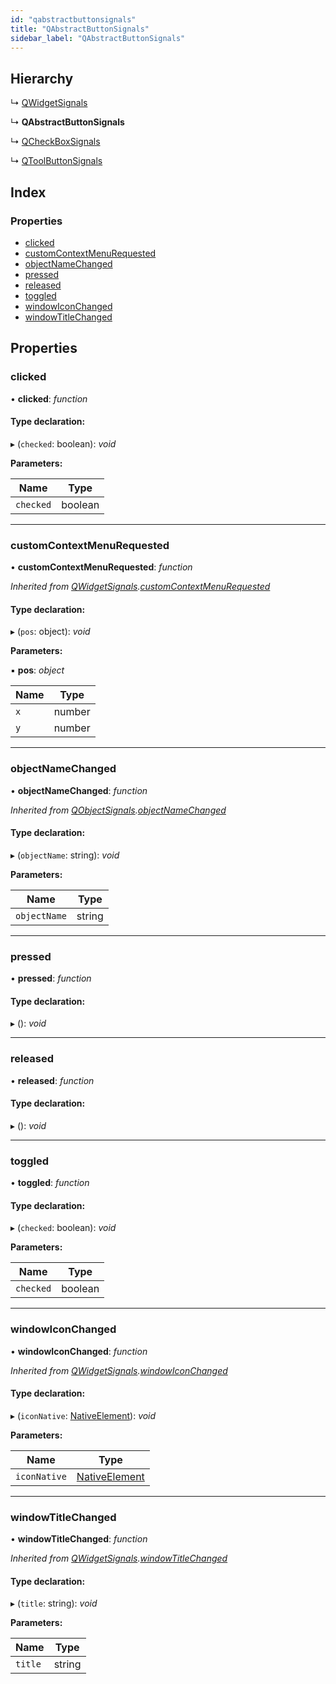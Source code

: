 ```yaml
---
id: "qabstractbuttonsignals"
title: "QAbstractButtonSignals"
sidebar_label: "QAbstractButtonSignals"
---
```


## Hierarchy

  ↳ [QWidgetSignals](qwidgetsignals.md)

  ↳ **QAbstractButtonSignals**

  ↳ [QCheckBoxSignals](qcheckboxsignals.md)

  ↳ [QToolButtonSignals](qtoolbuttonsignals.md)

## Index

### Properties

* [clicked](qabstractbuttonsignals.md#clicked)
* [customContextMenuRequested](qabstractbuttonsignals.md#customcontextmenurequested)
* [objectNameChanged](qabstractbuttonsignals.md#objectnamechanged)
* [pressed](qabstractbuttonsignals.md#pressed)
* [released](qabstractbuttonsignals.md#released)
* [toggled](qabstractbuttonsignals.md#toggled)
* [windowIconChanged](qabstractbuttonsignals.md#windowiconchanged)
* [windowTitleChanged](qabstractbuttonsignals.md#windowtitlechanged)

## Properties

###  clicked

• **clicked**: *function*

#### Type declaration:

▸ (`checked`: boolean): *void*

**Parameters:**

Name | Type |
------ | ------ |
`checked` | boolean |

___

###  customContextMenuRequested

• **customContextMenuRequested**: *function*

*Inherited from [QWidgetSignals](qwidgetsignals.md).[customContextMenuRequested](qwidgetsignals.md#customcontextmenurequested)*

#### Type declaration:

▸ (`pos`: object): *void*

**Parameters:**

▪ **pos**: *object*

Name | Type |
------ | ------ |
`x` | number |
`y` | number |

___

###  objectNameChanged

• **objectNameChanged**: *function*

*Inherited from [QObjectSignals](qobjectsignals.md).[objectNameChanged](qobjectsignals.md#objectnamechanged)*

#### Type declaration:

▸ (`objectName`: string): *void*

**Parameters:**

Name | Type |
------ | ------ |
`objectName` | string |

___

###  pressed

• **pressed**: *function*

#### Type declaration:

▸ (): *void*

___

###  released

• **released**: *function*

#### Type declaration:

▸ (): *void*

___

###  toggled

• **toggled**: *function*

#### Type declaration:

▸ (`checked`: boolean): *void*

**Parameters:**

Name | Type |
------ | ------ |
`checked` | boolean |

___

###  windowIconChanged

• **windowIconChanged**: *function*

*Inherited from [QWidgetSignals](qwidgetsignals.md).[windowIconChanged](qwidgetsignals.md#windowiconchanged)*

#### Type declaration:

▸ (`iconNative`: [NativeElement](../globals.md#nativeelement)): *void*

**Parameters:**

Name | Type |
------ | ------ |
`iconNative` | [NativeElement](../globals.md#nativeelement) |

___

###  windowTitleChanged

• **windowTitleChanged**: *function*

*Inherited from [QWidgetSignals](qwidgetsignals.md).[windowTitleChanged](qwidgetsignals.md#windowtitlechanged)*

#### Type declaration:

▸ (`title`: string): *void*

**Parameters:**

Name | Type |
------ | ------ |
`title` | string |
